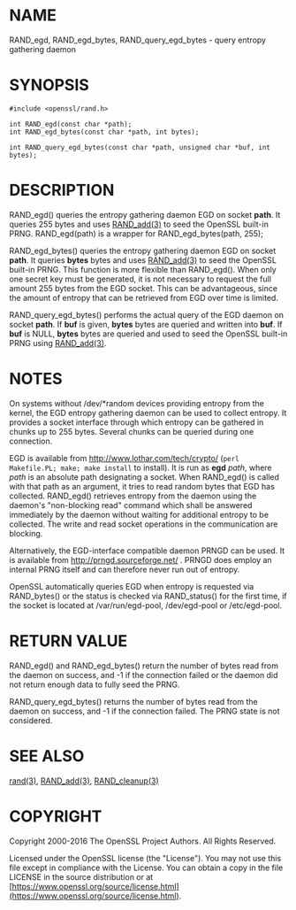 # NAME

RAND\_egd, RAND\_egd\_bytes, RAND\_query\_egd\_bytes - query entropy gathering daemon

# SYNOPSIS

    #include <openssl/rand.h>

    int RAND_egd(const char *path);
    int RAND_egd_bytes(const char *path, int bytes);

    int RAND_query_egd_bytes(const char *path, unsigned char *buf, int bytes);

# DESCRIPTION

RAND\_egd() queries the entropy gathering daemon EGD on socket **path**.
It queries 255 bytes and uses [RAND\_add(3)](http://man.he.net/man3/RAND_add) to seed the
OpenSSL built-in PRNG. RAND\_egd(path) is a wrapper for
RAND\_egd\_bytes(path, 255);

RAND\_egd\_bytes() queries the entropy gathering daemon EGD on socket **path**.
It queries **bytes** bytes and uses [RAND\_add(3)](http://man.he.net/man3/RAND_add) to seed the
OpenSSL built-in PRNG.
This function is more flexible than RAND\_egd().
When only one secret key must
be generated, it is not necessary to request the full amount 255 bytes from
the EGD socket. This can be advantageous, since the amount of entropy
that can be retrieved from EGD over time is limited.

RAND\_query\_egd\_bytes() performs the actual query of the EGD daemon on socket
**path**. If **buf** is given, **bytes** bytes are queried and written into
**buf**. If **buf** is NULL, **bytes** bytes are queried and used to seed the
OpenSSL built-in PRNG using [RAND\_add(3)](http://man.he.net/man3/RAND_add).

# NOTES

On systems without /dev/\*random devices providing entropy from the kernel,
the EGD entropy gathering daemon can be used to collect entropy. It provides
a socket interface through which entropy can be gathered in chunks up to
255 bytes. Several chunks can be queried during one connection.

EGD is available from http://www.lothar.com/tech/crypto/ (`perl
Makefile.PL; make; make install` to install). It is run as **egd**
_path_, where _path_ is an absolute path designating a socket. When
RAND\_egd() is called with that path as an argument, it tries to read
random bytes that EGD has collected. RAND\_egd() retrieves entropy from the
daemon using the daemon's "non-blocking read" command which shall
be answered immediately by the daemon without waiting for additional
entropy to be collected. The write and read socket operations in the
communication are blocking.

Alternatively, the EGD-interface compatible daemon PRNGD can be used. It is
available from
http://prngd.sourceforge.net/ .
PRNGD does employ an internal PRNG itself and can therefore never run
out of entropy.

OpenSSL automatically queries EGD when entropy is requested via RAND\_bytes()
or the status is checked via RAND\_status() for the first time, if the socket
is located at /var/run/egd-pool, /dev/egd-pool or /etc/egd-pool.

# RETURN VALUE

RAND\_egd() and RAND\_egd\_bytes() return the number of bytes read from the
daemon on success, and -1 if the connection failed or the daemon did not
return enough data to fully seed the PRNG.

RAND\_query\_egd\_bytes() returns the number of bytes read from the daemon on
success, and -1 if the connection failed. The PRNG state is not considered.

# SEE ALSO

[rand(3)](http://man.he.net/man3/rand), [RAND\_add(3)](http://man.he.net/man3/RAND_add),
[RAND\_cleanup(3)](http://man.he.net/man3/RAND_cleanup)

# COPYRIGHT

Copyright 2000-2016 The OpenSSL Project Authors. All Rights Reserved.

Licensed under the OpenSSL license (the "License").  You may not use
this file except in compliance with the License.  You can obtain a copy
in the file LICENSE in the source distribution or at
[https://www.openssl.org/source/license.html](https://www.openssl.org/source/license.html).
